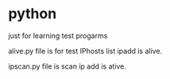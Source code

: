 # python
just for learning test progarms


alive.py file is for test IPhosts list  ipadd is alive.

ipscan.py file is scan ip add is ative.
